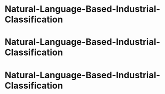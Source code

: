 # Natural-Language-Based-Industrial-Classification
# Natural-Language-Based-Industrial-Classification
# Natural-Language-Based-Industrial-Classification
